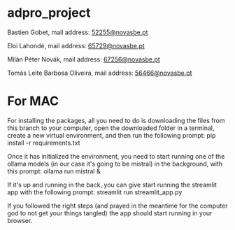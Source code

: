 # adpro_project

Bastien Gobet, mail address: 52255@novasbe.pt

Eloi Lahondé, mail address: 65729@novasbe.pt

Milán Péter Novák, mail address: 67256@novasbe.pt

Tomás Leite Barbosa Oliveira, mail address: 56466@novasbe.pt

# For MAC
For installing the packages, all you need to do is downloading the files from this branch to your computer, open the downloaded folder in a terminal, create a new virtual environment, and then run the following prompt: pip install -r requirements.txt

Once it has initialized the environment, you need to start running one of the ollama models (in our case it's going to be mistral) in the background, with this prompt: ollama run mistral &

If it's up and running in the back, you can give start running the streamlit app with the following prompt: streamlit run streamlit_app.py

If you followed the right steps (and prayed in the meantime for the computer god to not get your things tangled) the app should start running in your browser.
